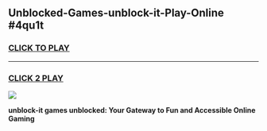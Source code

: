 
## Unblocked-Games-unblock-it-Play-Online #4qu1t
<h3>
<a href="https://news.freeplayer.one?title=unblock-it&ref=3">CLICK TO PLAY</a></h3>
<hr>

<h3>
<a href="https://news.freeplayer.one?title=unblock-it&ref=3">CLICK 2 PLAY</a>
  
</h3>

<a href="https://news.freeplayer.one?title=unblock-it&ref=3"><img src="https://clearcache.store/games.png"></a>


**unblock-it games unblocked: Your Gateway to Fun and Accessible Online Gaming**
